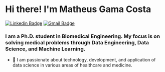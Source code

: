# Hi there! I'm Matheus Gama Costa

[![Linkedin Badge](https://img.shields.io/badge/-LinkedIn-blue?style=for-the-badge&logo=Linkedin&logoColor=white&link=https:https://www.linkedin.com/in/matheus-gama-costa/)](https://www.linkedin.com/in/matheus-gama-costa/)
[![Gmail Badge](https://img.shields.io/badge/-Gmail-c14438?style=for-the-badge&logo=Gmail&logoColor=white&link=mailto:matheusgamacosta.eng@gmail.com)](mailto:matheusgamacosta.eng@gmail.com)

### I am a Ph.D. student in Biomedical Engineering. My focus is on solving medical problems through Data Engineering, Data Science, and Machine Learning.

- 🌱 I am passionate about technology, development, and application of data science in various areas of healthcare and medicine.


